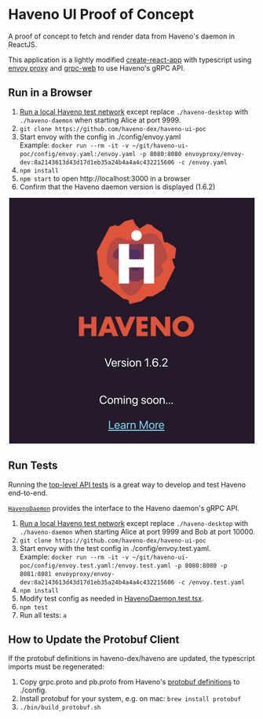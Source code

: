# Haveno UI Proof of Concept

A proof of concept to fetch and render data from Haveno's daemon in ReactJS.

This application is a lightly modified [create-react-app](https://github.com/facebook/create-react-app) with typescript using [envoy proxy](https://www.envoyproxy.io/) and [grpc-web](https://github.com/grpc/grpc-web) to use Haveno's gRPC API.

## Run in a Browser

1. [Run a local Haveno test network](https://github.com/haveno-dex/haveno/blob/master/docs/installing.md) except replace `./haveno-desktop` with `./haveno-daemon` when starting Alice at port 9999.
2. `git clone https://github.com/haveno-dex/haveno-ui-poc`
4. Start envoy with the config in ./config/envoy.yaml<br>
  Example: `docker run --rm -it -v ~/git/haveno-ui-poc/config/envoy.yaml:/envoy.yaml -p 8080:8080 envoyproxy/envoy-dev:8a2143613d43d17d1eb35a24b4a4a4c432215606 -c /envoy.yaml`
5. `npm install`
6. `npm start` to open http://localhost:3000 in a browser
7. Confirm that the Haveno daemon version is displayed (1.6.2)

<p align="center">
    <img src="haveno-ui-poc.png" width="500"/><br>
</p>

## Run Tests

Running the [top-level API tests](./src/HavenoDaemon.test.tsx) is a great way to develop and test Haveno end-to-end.

[`HavenoDaemon`](./src/HavenoDaemon.tsx) provides the interface to the Haveno daemon's gRPC API.

1. [Run a local Haveno test network](https://github.com/haveno-dex/haveno/blob/master/docs/installing.md) except replace `./haveno-desktop` with `./haveno-daemon` when starting Alice at port 9999 and Bob at port 10000.
2. `git clone https://github.com/haveno-dex/haveno-ui-poc`
4. Start envoy with the test config in ./config/envoy.test.yaml.<br>
  Example: `docker run --rm -it -v ~/git/haveno-ui-poc/config/envoy.test.yaml:/envoy.test.yaml -p 8080:8080 -p 8081:8081 envoyproxy/envoy-dev:8a2143613d43d17d1eb35a24b4a4a4c432215606 -c /envoy.test.yaml`
5. `npm install`
6. Modify test config as needed in [HavenoDaemon.test.tsx](./src/HavenoDaemon.test.tsx).
7. `npm test`
8. Run all tests: `a`

## How to Update the Protobuf Client

If the protobuf definitions in haveno-dex/haveno are updated, the typescript imports must be regenerated:

1. Copy grpc.proto and pb.proto from Haveno's [protobuf definitions](https://github.com/haveno-dex/haveno/tree/master/proto/src/main/proto) to ./config.
2. Install protobuf for your system, e.g. on mac: `brew install protobuf`
3. `./bin/build_protobuf.sh`